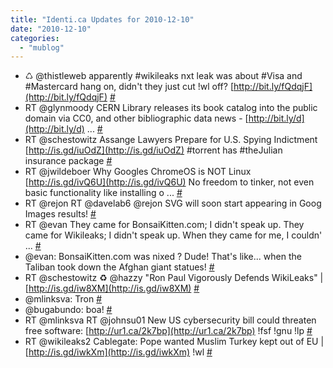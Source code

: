 ```yaml
---
title: "Identi.ca Updates for 2010-12-10"
date: "2010-12-10"
categories: 
  - "mublog"
---
```


- ♺ @thistleweb apparently #wikileaks nxt leak was about #Visa and #Mastercard hang on, didn't they just cut !wl off? [http://bit.ly/fQdqjF](http://bit.ly/fQdqjF) [#](http://identi.ca/notice/60143762)
- RT @glynmoody CERN Library releases its book catalog into the public domain via CC0, and other bibliographic data news - [http://bit.ly/d](http://bit.ly/d) ... [#](http://identi.ca/notice/60168990)
- RT @schestowitz Assange Lawyers Prepare for U.S. Spying Indictment [http://is.gd/iuOdZ](http://is.gd/iuOdZ) #torrent has #theJulian insurance package [#](http://identi.ca/notice/60170636)
- RT @jwildeboer Why Googles ChromeOS is NOT Linux [http://is.gd/ivQ6U](http://is.gd/ivQ6U) No freedom to tinker, not even basic functionality like installing o ... [#](http://identi.ca/notice/60194772)
- RT @rejon RT @davelab6 @rejon SVG will soon start appearing in Goog Images results! [#](http://identi.ca/notice/60194802)
- RT @evan They came for BonsaiKitten.com; I didn't speak up. They came for Wikileaks; I didn't speak up. When they came for me, I couldn' ... [#](http://identi.ca/notice/60194837)
- @evan: BonsaiKitten.com was nixed ? Dude! That's like... when the Taliban took down the Afghan giant statues! [#](http://identi.ca/notice/60194972)
- RT @schestowitz ♻ @hazzy "Ron Paul Vigorously Defends WikiLeaks" | [http://is.gd/iw8XM](http://is.gd/iw8XM) [#](http://identi.ca/notice/60199297)
- @mlinksva: Tron [#](http://identi.ca/notice/60199339)
- @bugabundo: boa! [#](http://identi.ca/notice/60201324)
- RT @mlinksva RT @johnsu01 New US cybersecurity bill could threaten free software: [http://ur1.ca/2k7bp](http://ur1.ca/2k7bp) !fsf !gnu !lp [#](http://identi.ca/notice/60203544)
- RT @wikileaks2 Cablegate: Pope wanted Muslim Turkey kept out of EU | [http://is.gd/iwkXm](http://is.gd/iwkXm) !wl [#](http://identi.ca/notice/60204105)
